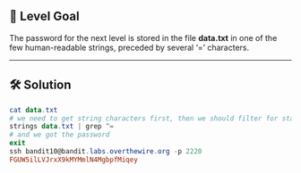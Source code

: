 ## 🔐 Level Goal

The password for the next level is stored in the file **data.txt** in one of the few human-readable strings, preceded by several ‘=’ characters.

---

## 🛠️ Solution

```powershell
cat data.txt
# we need to get string characters first, then we should filter for staring with =
strings data.txt | grep ^=
# and we got the password
exit
ssh bandit10@bandit.labs.overthewire.org -p 2220
FGUW5ilLVJrxX9kMYMmlN4MgbpfMiqey
```